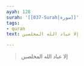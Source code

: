 ```yaml
---
ayah: 128
surah: '[[037-Surah|سورة]]'
tags:
- quran
text: إلا عباد الله المخلصين

---
```

> إلا عباد الله المخلصين
